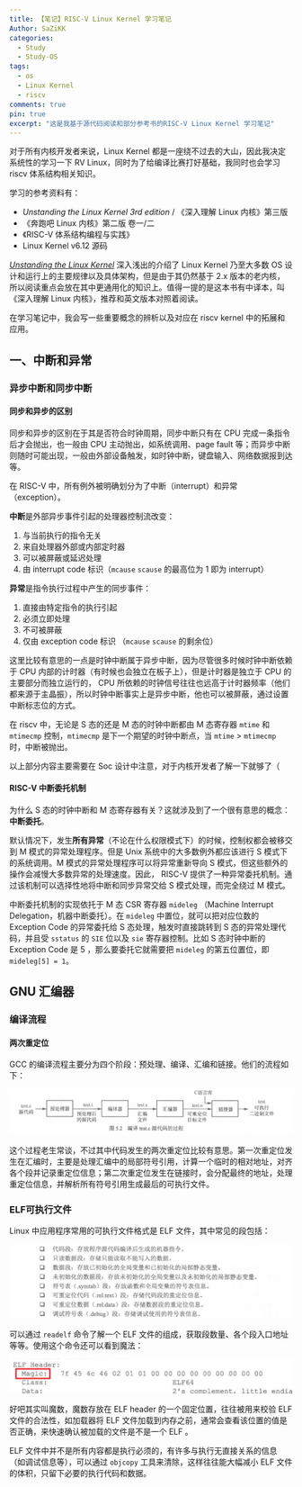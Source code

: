 ```yaml
---
title: 【笔记】RISC-V Linux Kernel 学习笔记
Author: SaZiKK
categories:
  - Study
  - Study-OS
tags:
  - os
  - Linux Kernel
  - riscv
comments: true
pin: true
excerpt: "这是我基于源代码阅读和部分参考书的RISC-V Linux Kernel 学习笔记"
---
```


对于所有内核开发者来说，Linux Kernel 都是一座绕不过去的大山，因此我决定系统性的学习一下 RV Linux，同时为了给编译比赛打好基础，我同时也会学习 riscv 体系结构相关知识。

学习的参考资料有：
 - *Unstanding the Linux Kernel 3rd edition* / 《深入理解 Linux 内核》第三版
 - 《奔跑吧 Linux 内核》第二版 卷一/二
 - 《RISC-V 体系结构编程与实践》
 - Linux Kernel v6.12 源码

*[Unstanding the Linux Kernel](https://sazikk.top/assets/figures/pdf/UnderStanding%20The%20Linux%20Kernel%203rd%20Edition.pdf)* 深入浅出的介绍了 Linux Kernel 乃至大多数 OS 设计和运行上的主要规律以及具体架构，但是由于其仍然基于 2.x 版本的老内核，所以阅读重点会放在其中更通用化的知识上。值得一提的是这本书有中译本，叫《深入理解 Linux 内核》，推荐和英文版本对照着阅读。

在学习笔记中，我会写一些重要概念的辨析以及对应在 riscv kernel 中的拓展和应用。

## 一、中断和异常

### 异步中断和同步中断

#### 同步和异步的区别

同步和异步的区别在于其是否符合时钟周期，同步中断只有在 CPU 完成一条指令后才会抛出，也一般由 CPU 主动抛出，如系统调用、page fault 等；而异步中断则随时可能出现，一般由外部设备触发，如时钟中断，键盘输入、网络数据报到达等。

在 RISC-V 中，所有例外被明确划分为了中断（interrupt）和异常 （exception）。

**中断**是外部异步事件引起的处理器控制流改变：
1. 与当前执行的指令无关
2. 来自处理器外部或内部定时器
3. 可以被屏蔽或延迟处理
4. 由 interrupt code 标识（`mcause` `scause` 的最高位为 1 即为 interrupt）

**异常**是指令执行过程中产生的同步事件：
1. 直接由特定指令的执行引起
2. 必须立即处理
3. 不可被屏蔽
4. 仅由 exception code 标识 （`mcause` `scause` 的剩余位）

这里比较有意思的一点是时钟中断属于异步中断，因为尽管很多时候时钟中断依赖于 CPU 内部的计时器（有时候也会独立在板子上），但是计时器是独立于 CPU 的主要部分而独立运行的， CPU 所依赖的时钟信号往往也远高于计时器频率（他们都来源于主晶振），所以时钟中断事实上是异步中断，他也可以被屏蔽，通过设置中断标志位的方式。

在 riscv 中，无论是 S 态的还是 M 态的时钟中断都由 M 态寄存器 `mtime` 和 `mtimecmp` 控制，`mtimecmp` 是下一个期望的时钟中断点，当 `mtime` > `mtimecmp` 时，中断被抛出。

以上部分内容主要需要在 Soc 设计中注意，对于内核开发者了解一下就够了（

#### RISC-V 中断委托机制

为什么 S 态的时钟中断和 M 态寄存器有关？这就涉及到了一个很有意思的概念：**中断委托**。

默认情况下，发生**所有异常**（不论在什么权限模式下）的时候，控制权都会被移交到 M 模式的异常处理程序。但是 Unix 系统中的大多数例外都应该进行 S 模式下的系统调用。M 模式的异常处理程序可以将异常重新导向 S 模式，但这些额外的操作会减慢大多数异常的处理速度。因此， RISC-V 提供了一种异常委托机制。通过该机制可以选择性地将中断和同步异常交给 S 模式处理，而完全绕过 M 模式。

中断委托机制的实现依托于 M 态 CSR 寄存器 `mideleg` （Machine Interrupt Delegation，机器中断委托）。在 `mideleg` 中置位，就可以把对应位数的 Exception Code 的异常委托给 S 态处理，触发时直接跳转到 S 态的异常处理代码，并且受 `sstatus` 的 `SIE` 位以及 `sie` 寄存器控制。比如 S 态时钟中断的 Exception Code 是 5 ，那么要委托它就需要把 `mideleg` 的第五位置位，即 `mideleg[5] = 1`。

## GNU 汇编器

### 编译流程

#### 两次重定位

GCC 的编译流程主要分为四个阶段：预处理、编译、汇编和链接。他们的流程如下：

![compile](../assets/figures/riscv/compile.png)

这个过程老生常谈，不过其中代码发生的两次重定位比较有意思。第一次重定位发生在汇编时，主要是处理汇编中的局部符号引用，计算一个临时的相对地址，对齐各个段并记录重定位信息；第二次重定位发生在链接时，会分配最终的地址，处理重定位信息，并解析所有符号引用生成最后的可执行文件。

### ELF可执行文件

Linux 中应用程序常用的可执行文件格式是 ELF 文件，其中常见的段包括：

![elf](../assets/figures/riscv/elf.png)

可以通过 `readelf` 命令了解一个 ELF 文件的组成，获取段数量、各个段入口地址等等。使用这个命令还可以看到魔法：

![magic](../assets/figures/riscv/magic.png)

好吧其实叫魔数，魔数存放在 ELF header 的一个固定位置，往往被用来校验 ELF 文件的合法性，如加载器将 ELF 文件加载到内存之前，通常会查看该位置的值是否正确，来快速确认被加载的文件是不是一个 ELF 。

ELF 文件中并不是所有内容都是执行必须的，有许多与执行无直接关系的信息（如调试信息等），可以通过 `objcopy` 工具来清除，这样往往能大幅减小 ELF 文件的体积，只留下必要的执行代码和数据。